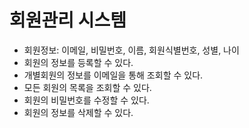 
# 회원관리 시스템
- 회원정보: 이메일, 비밀번호, 이름, 회원식별번호, 성별, 나이
- 회원의 정보를 등록할 수 있다.
- 개별회원의 정보를 이메일을 통해 조회할 수 있다.
- 모든 회원의 목록을 조회할 수 있다.
- 회원의 비밀번호를 수정할 수 있다.
- 회원의 정보를 삭제할 수 있다.